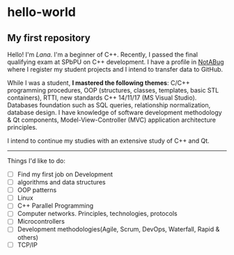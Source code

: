 # hello-world
## Му first repository

Hello! 
I'm *Lana*. I'm a beginner of C++.
Recently, I passed the final qualifying exam at SPbPU on C++ development. I have a profile in [NotABug](https://notabug.org/Owl_L) where I register my student projects and I intend to transfer data to GitHub.

While I was a student, **I mastered the following themes**: C/C++ programming procedures, OOP (structures, classes, templates, basic STL containers), RTTI, new standards C++ 14/11/17 (MS Visual Studio).  Databases foundation such as SQL queries, relationship normalization, database design.
I have knowledge of software development methodology & Qt components, Model-View-Controller (MVC) application architecture principles.

I intend to continue my studies with an extensive study of C++ and Qt.

---

Things I'd like to do:
- [ ] Find my first job on Development
- [ ] algorithms and data structures
- [ ] OOP patterns
- [ ] Linux
- [ ] C++ Parallel Programming
- [ ] Computer networks. Principles, technologies, protocols
- [ ] Microcontrollers
- [ ] Development methodologies(Agile, Scrum, DevOps, Waterfall, Rapid & others)
- [ ] TCP/IP

